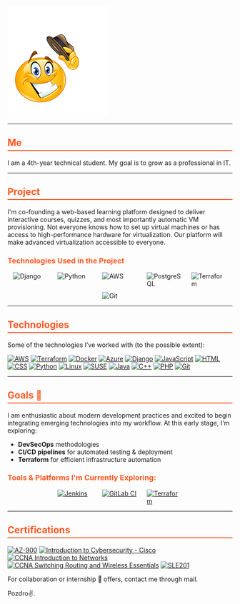<img src="Howdy.png" alt="Howdy">

<hr>

<h2 style="color: #ff5722; border-bottom: 2px solid #ff5722; padding-bottom: 4px;">Me</h2>
<p>I am a 4th-year technical student. My goal is to grow as a professional in IT.</p>

<hr>

<h2 style="color: #ff5722; border-bottom: 2px solid #ff5722; padding-bottom: 4px;">Project</h2>
<p>I'm co-founding a web-based learning platform designed to deliver interactive courses, quizzes, and most importantly automatic VM provisioning. Not everyone knows how to set up virtual machines or has access to high-performance hardware for virtualization. Our platform will make advanced virtualization accessible to everyone.</p>

<h3 style="color: #ff5722;">Technologies Used in the Project</h3>
<div style="display: flex; flex-wrap: wrap; justify-content: center; gap: 10px;">
    <img src="https://upload.wikimedia.org/wikipedia/commons/7/75/Django_logo.svg" alt="Django" width="80" style="display: block; margin: 0 5px; vertical-align: middle; background: transparent; border: none; clip-path: inset(0);">
    <img src="https://upload.wikimedia.org/wikipedia/commons/c/c3/Python-logo-notext.svg" alt="Python" width="80" style="display: block; margin: 0 5px; vertical-align: middle; background: transparent; border: none; clip-path: inset(0);">
    <img src="https://upload.wikimedia.org/wikipedia/commons/9/93/Amazon_Web_Services_Logo.svg" alt="AWS" width="80" style="display: block; margin: 0 5px; vertical-align: middle; background: transparent; border: none; clip-path: inset(0);">
    <img src="https://upload.wikimedia.org/wikipedia/commons/2/29/Postgresql_elephant.svg" alt="PostgreSQL" width="80" style="display: block; margin: 0 5px; vertical-align: middle; background: transparent; border: none; clip-path: inset(0);">
    <img src="https://szkoladevnet.pl/wp-content/uploads/2020/05/og-image-8b3e4f7d.png" alt="Terraform" width="80" style="display: block; margin: 0 5px; vertical-align: middle; background: transparent; border: none; clip-path: inset(0);">
    <img src="https://upload.wikimedia.org/wikipedia/commons/e/e0/Git-logo.svg" alt="Git" width="80" style="display: block; margin: 0 5px; vertical-align: middle; background: transparent; border: none; clip-path: inset(0);">
</div>

<hr>

<h2 style="color: #ff5722; border-bottom: 2px solid #ff5722; padding-bottom: 4px;">Technologies</h2>
<p>Some of the technologies I’ve worked with (to the possible extent):</p>

  [![AWS](https://img.shields.io/badge/AWS-232F3E?style=flat&logo=amazon-aws&logoColor=white)](https://aws.amazon.com)
  [![Terraform](https://img.shields.io/badge/Terraform-7B42B6?style=flat&logo=terraform&logoColor=white)](https://www.terraform.io)
  [![Docker](https://img.shields.io/badge/Docker-2496ED?style=flat&logo=docker&logoColor=white)](https://www.docker.com)
  [![Azure](https://img.shields.io/badge/Azure-0089D6?style=flat&logo=microsoft-azure&logoColor=white)](https://azure.microsoft.com)
  [![Django](https://img.shields.io/badge/Django-092E20?style=flat&logo=django&logoColor=white)](https://www.djangoproject.com)
  [![JavaScript](https://img.shields.io/badge/JavaScript-F7DF1E?style=flat&logo=javascript&logoColor=black)](https://developer.mozilla.org/en-US/docs/Web/JavaScript)
  [![HTML](https://img.shields.io/badge/HTML-E34F26?style=flat&logo=html5&logoColor=white)](https://developer.mozilla.org/en-US/docs/Web/HTML)
  [![CSS](https://img.shields.io/badge/CSS-1572B6?style=flat&logo=css3&logoColor=white)](https://developer.mozilla.org/en-US/docs/Web/CSS)
  [![Python](https://img.shields.io/badge/Python-3776AB?style=flat&logo=python&logoColor=white)](https://www.python.org)
  [![Linux](https://img.shields.io/badge/Linux-FCC624?style=flat&logo=linux&logoColor=black)](https://www.kernel.org)
  [![SUSE](https://img.shields.io/badge/SUSE-3E9E3E?style=flat&logo=suse&logoColor=white)](https://www.suse.com)
  [![Java](https://img.shields.io/badge/java-%23ED8B00.svg?style=flat&logo=openjdk&logoColor=white)](https://www.oracle.com/java)
  [![C++](https://img.shields.io/badge/C%2B%2B-00599C?style=flat&logo=c%2B%2B&logoColor=white)](https://isocpp.org)
  [![PHP](https://img.shields.io/badge/PHP-777BB4?style=flat&logo=php&logoColor=white)](https://www.php.net)
  [![Git](https://img.shields.io/badge/Git-F05032?style=flat&logo=git&logoColor=white)](https://git-scm.com)

<hr>

<h2 style="color: #ff5722; border-bottom: 2px solid #ff5722; padding-bottom: 4px;">Goals 🎯</h2>
<p>I am enthusiastic about modern development practices and excited to begin integrating emerging technologies into my workflow. At this early stage, I'm exploring:</p>
<ul>
  <li><strong>DevSecOps</strong> methodologies</li>
  <li><strong>CI/CD pipelines</strong> for automated testing & deployment</li>
  <li><strong>Terraform</strong> for efficient infrastructure automation</li>
</ul>
<h3 style="color: #ff5722;">Tools & Platforms I'm Currently Exploring:</h3>
<div style="display: flex; flex-wrap: wrap; justify-content: center; gap: 10px;">
  <a href="https://jenkins.io">
    <img src="https://upload.wikimedia.org/wikipedia/commons/thumb/e/e9/Jenkins_logo.svg/1483px-Jenkins_logo.svg.png" alt="Jenkins" width="80" style="display: block; margin: 0 5px; vertical-align: middle; background: transparent; border: none; clip-path: inset(0);">
  </a>
  <a href="https://about.gitlab.com/">
    <img src="https://w7.pngwing.com/pngs/881/310/png-transparent-gitlab-original-wordmark-logo-icon.png" alt="GitLab CI" width="80" style="display: block; margin: 0 5px; vertical-align: middle; background: transparent; border: none; clip-path: inset(0);">
  </a>
  <a href="https://www.terraform.io">
    <img src="https://szkoladevnet.pl/wp-content/uploads/2020/05/og-image-8b3e4f7d.png" alt="Terraform" width="80" style="display: block; margin: 0 5px; vertical-align: middle; background: transparent; border: none; clip-path: inset(0);">
  </a>
</div>

<hr>

<h2 style="color: #ff5722; border-bottom: 2px solid #ff5722; padding-bottom: 4px;">Certifications</h2>

  [![AZ-900](https://img.shields.io/badge/AZ--900-0078D4?style=flat&logo=microsoft-azure&logoColor=white)](https://learn.microsoft.com/en-us/certifications/azure-fundamentals)
  [![Introduction to Cybersecurity - Cisco](https://img.shields.io/badge/Introduction%20to%20Cybersecurity-003B5C?style=flat&logo=cisco&logoColor=white)](https://www.netacad.com/courses/introduction-to-cybersecurity)
  [![CCNA Introduction to Networks](https://img.shields.io/badge/CCNA%20Intro%20to%20Networks-006D8C?style=flat&logo=cisco&logoColor=white)](https://www.netacad.com/courses/networking/ccna-introduction-networks)
  [![CCNA Switching Routing and Wireless Essentials](https://img.shields.io/badge/CCNA%20Switching%20Routing%20and%20Wireless%20Essentials-006D8C?style=flat&logo=cisco&logoColor=white)](https://www.netacad.com/courses/networking/ccna-switching-routing-wireless-essentials)
  [![SLE201](https://img.shields.io/badge/SLE201-4B92DB?style=flat&logo=suse&logoColor=white)](https://www.suse.com/training/course/sle201v15/)


<p>For collaboration or internship 👀 offers, contact me through mail.</p>
<p>Pozdro✌️.</p>
